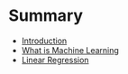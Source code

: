 # Summary

* [Introduction](README.md)
* [What is Machine Learning](what_is_machine_learning.md)
* [Linear Regression](linear_regression.md)

